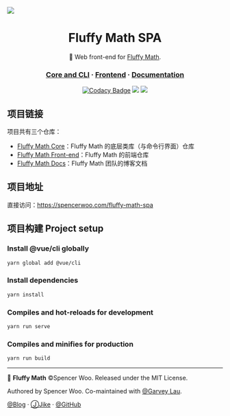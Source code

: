 ![](https://i.loli.net/2019/01/17/5c3f68bd2a8ee.png)

<div align="center">

<h1> Fluffy Math SPA </h1>

<p> 🌟 Web front-end for <a href="https://github.com/spencerwooo/fluffy-math">Fluffy Math</a>. </p>

<h3>
<a href="https://github.com/spencerwooo/fluffy-math">Core and CLI</a>
<span> · </span>
<a href="https://github.com/spencerwooo/fluffy-math-spa">Frontend</a>
<span> · </span>
<a href="https://spencerwoo.com/fluffy-math-docs/">Documentation</a>
</h3>

[![Codacy Badge](https://img.shields.io/codacy/grade/d7278d6db4fa4adc93668e2970a46b40.svg?logo=codacy&logoColor=%23fff&style=for-the-badge)](https://www.codacy.com/app/spencerwooo/fluffy-math-spa?utm_source=github.com&amp;utm_medium=referral&amp;utm_content=spencerwooo/fluffy-math-spa&amp;utm_campaign=Badge_Grade)
[![](https://img.shields.io/badge/codestyle-standard-2176ff.svg?style=for-the-badge&logo=eslint&logoColor=fff)](https://standardjs.com/)
[![](https://img.shields.io/github/license/spencerwooo/fluffy-math.svg?style=for-the-badge)](https://github.com/spencerwooo/fluffy-math-spa/blob/master/LICENSE)

</div>

## 项目链接

项目共有三个仓库：

- [Fluffy Math Core](https://github.com/spencerwooo/fluffy-math)：Fluffy Math 的底层类库（与命令行界面）仓库
- [Fluffy Math Front-end](https://github.com/spencerwooo/fluffy-math-spa)：Fluffy Math 的前端仓库
- [Fluffy Math Docs](https://github.com/spencerwooo/fluffy-math-docs)：Fluffy Math 团队的博客文档

## 项目地址

直接访问：<https://spencerwoo.com/fluffy-math-spa>

## 项目构建 Project setup

### Install @vue/cli globally
```bash
yarn global add @vue/cli
```

### Install dependencies
```bash
yarn install
```

### Compiles and hot-reloads for development
```bash
yarn run serve
```

### Compiles and minifies for production
```bash
yarn run build
```

---

🔢 **Fluffy Math** ©Spencer Woo. Released under the MIT License.

Authored by Spencer Woo. Co-maintained with [@Garvey Lau](https://github.com/Garvey98).

[@Blog](https://spencerwoo.com/) · [ⒿJike](https://web.okjike.com/user/4DDA0425-FB41-4188-89E4-952CA15E3C5E/post) · [@GitHub](https://github.com/spencerwooo)